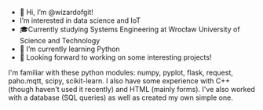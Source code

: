 - 👋 Hi, I’m @wizardofgit!
-  I’m interested in data science and IoT
- 🎓Currently studying Systems Engineering at Wrocław University of Science and Technology
- 🌱 I’m currently learning Python
- 👀 Looking forward to working on some interesting projects! 

I'm familiar with these python modules: numpy, pyplot, flask, request, paho.mqtt, scipy, scikit-learn.
I also have some experience with C++ (though haven't used it recently) and HTML (mainly forms).
I've also worked with a database (SQL queries) as well as created my own simple one.

<!---
wizardofgit/wizardofgit is a ✨ special ✨ repository because its `README.md` (this file) appears on your GitHub profile.
You can click the Preview link to take a look at your changes.
--->
